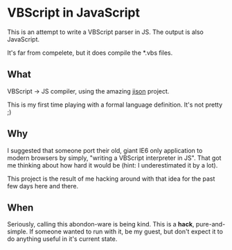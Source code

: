 VBScript in JavaScript
======================

This is an attempt to write a VBScript parser in JS.
The output is also JavaScript.

It's far from compelete, but it does compile the *.vbs files.


What
----

VBScript -> JS compiler, using the amazing [jison](http://jison.org) project.

This is my first time playing with a formal language definition. It's not pretty ;)


Why
---

I suggested that someone port their old, giant IE6 only application to modern browsers by simply, "writing a VBScript interpreter in JS".
That got me thinking about how hard it would be (hint: I underestimated it by a lot).

This project is the result of me hacking around with that idea for the past few days here and there.


When
----

Seriously, calling this abondon-ware is being kind. This is a **hack**, pure-and-simple. If someone wanted to run with it, be my guest, but don't expect it to do anything useful in it's current state.
